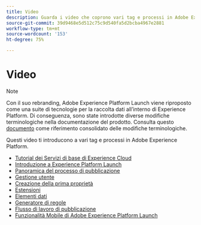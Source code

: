 ```yaml
---
title: Video
description: Guarda i video che coprono vari tag e processi in Adobe Experience Platform.
source-git-commit: 39d9468e5d512c75c9d540fa5d2bcba4967e2881
workflow-type: tm+mt
source-wordcount: '153'
ht-degree: 75%

---
```


# Video

>[!NOTE]
>
>Con il suo rebranding, Adobe Experience Platform Launch viene riproposto come una suite di tecnologie per la raccolta dati all’interno di Experience Platform. Di conseguenza, sono state introdotte diverse modifiche terminologiche nella documentazione del prodotto. Consulta questo [documento](../term-updates.md) come riferimento consolidato delle modifiche terminologiche.

Questi video ti introducono a vari tag e processi in Adobe Experience Platform.

* [Tutorial dei Servizi di base di Experience Cloud](https://experienceleague.adobe.com/docs/core-services-learn/tutorials/overview.html?lang=it)
* [Introduzione a Experience Platform Launch](https://www.youtube.com/embed/rwqqkG1SERU)
* [Panoramica del processo di pubblicazione](https://helpx.adobe.com/it/analytics/how-to/adobe-launch-publishing-process.html)
* [Gestione utente](https://www.youtube.com/embed/ba28BHX8cwU)
* [Creazione della prima proprietà](https://www.youtube.com/embed/Fb2pcbAYjIE)
* [Estensioni](https://www.youtube.com/embed/yD0tBqZX4fA)
* [Elementi dati](https://www.youtube.com/embed/-tGcKA0tp-I)
* [Generatore di regole](https://www.youtube.com/embed/u0ohTL6hI1w)
* [Flusso di lavoro di pubblicazione](https://www.youtube.com/embed/Pe-YSn26_xI)
* [Funzionalità Mobile di Adobe Experience Platform Launch ](https://video.tv.adobe.com/v/23741/)
